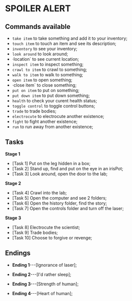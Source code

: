 # SPOILER ALERT

## Commands available 
* `take item` to take something and add it to your inventory;
* `touch item` to touch an item and see its description;
* `inventory` to see your inventory; 
* `look around` to look around;
* ·location` to see current location;
* `inspect item` to inspect something;
* `crawl to item` to crawl to something;
* `walk to item` to walk to something;
* `open item` to open something;
* ·close item` to close something;
* `put on item` to put on something; 
* `put down item` to put down something;
* `health` to check your curent health status;
* `toggle control` to toggle control buttons;
* `trade` to trade bodies;
* `electrocute` to electrocute another existence;
* `fight` to fight another existence;
* `run` to run away from another existence;

## Tasks
**Stage 1**
- [Task 1] Put on the leg hidden in a box;
- [Task 2] Stand up, find and put on the eye in an irisPot;
- [Task 3] Look around, open the door to the lab;

**Stage 2**
- [Task 4] Crawl into the lab;
- [Task 5] Open the computer and see 2 folders;
- [Task 6] Open the history folder, find the story;
- [Task 7] Open the controls folder and turn off the laser;

**Stage 3**
- [Task 8] Electrocute the scientist;
- [Task 9] Trade bodies;
- [Task 10] Choose to forgive or revenge;

## Endings
* **Ending 1**---[Ignorance of laser];

* **Ending 2**---[I'd rather sleep];

* **Ending 3**---[Strength of human];

* **Ending 4**---[Heart of human];
